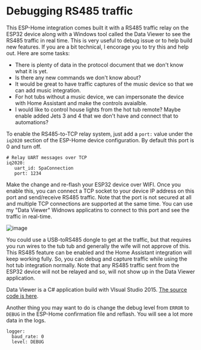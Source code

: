 # Debugging RS485 traffic

This ESP-Home integration comes built it with a RS485 traffic relay on the ESP32 device along with a Windows tool called the Data Viewer to see the RS485 traffic in real time. This is very useful to debug issue or to help build new features. If you are a bit technical, I encorage you to try this and help out. Here are some tasks:

- There is plenty of data in the protocol document that we don't know what it is yet.
- Is there any new commands we don't know about?
- It would be great to have traffic captures of the music device so that we can add music integration.
- For hot tubs without a music device, we can impersonate the device with Home Assistant and make the controls avaialble.
- I would like to control house lights from the hot tub remote? Maybe enable added Jets 3 and 4 that we don't have and connect that to automations?

To enable the RS485-to-TCP relay system, just add a `port:` value under the `iq2020` section of the ESP-Home device configuration. By default this port is 0 and turn off.

```
# Relay UART messages over TCP
iq2020:
   uart_id: SpaConnection
   port: 1234
```

Make the change and re-flash your ESP32 device over WIFI. Once you enable this, you can connect a TCP socket to your device IP address on this port and send/receive RS485 traffic. Note that the port is not secured at all and multiple TCP connections are supported at the same time. You can use my "Data Viewer" Widnows applicatins to connect to this port and see the traffic in real-time.

![image](https://github.com/Ylianst/ESP-IQ2020/assets/1319013/59615021-3164-4cb9-9a7c-036896141e3d)

You could use a USB-toRS485 dongle to get at the traffic, but that requires you run wires to the tub tub and generally the wife will not approve of this. This RS485 feature can be enabled and the Home Assistant integration will keep working fully. So, you can debug and capture traffic while using the hot tub integration normally. Note that any RS485 traffic sent from the ESP32 device will not be relayed and so, will not show up in the Data Viewer application.

Data Viewer is a C# application build with VIsual Studio 2015. [The source code is here](https://github.com/Ylianst/ESP-IQ2020/tree/main/DataViewer).

Another thing you may want to do is change the debug level from `ERROR` to `DEBUG` in the ESP-Home confirmation file and reflash. You will see a lot more data in the logs.

```
logger:
  baud_rate: 0
  level: DEBUG
```
